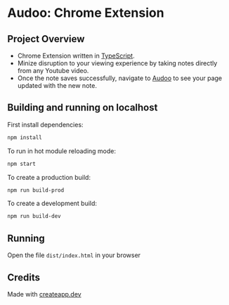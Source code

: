 # Audoo: Chrome Extension
## Project Overview

- Chrome Extension written in [TypeScript](https://www.typescriptlang.org/).
- Minize disruption to your viewing experience by taking notes directly from any Youtube video.
- Once the note saves successfully, navigate to [Audoo](https://bit.ly/audoo-it) to see your page updated with the new note.

## Building and running on localhost

First install dependencies:

```sh
npm install
```

To run in hot module reloading mode:

```sh
npm start
```

To create a production build:

```sh
npm run build-prod
```

To create a development build:

```sh
npm run build-dev
```

## Running

Open the file `dist/index.html` in your browser

## Credits

Made with [createapp.dev](https://createapp.dev/)
